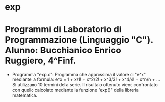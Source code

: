 # exp

# Programmi di Laboratorio di Programmazione (Linguaggio "C"). Alunno: Bucchianico Enrico Ruggiero, 4^Finf.


- Programma "exp.c": Programma che approssima il valore di "e^x" mediante la formula:
	     e^x = 1 + x/1! + x^2/2! + x^3/3! + x^4/4! + x^n/n + ...
		   Si utilizzano 10 termini della serie.
		   Il risultato ottenuto viene confrontato con quello calcolato mediante la funzione "exp()" della libreria matematica.

